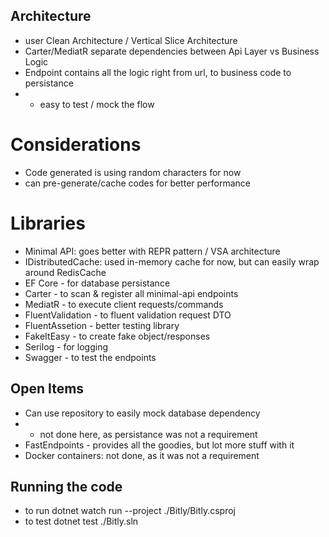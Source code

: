 ## Architecture
- user Clean Architecture / Vertical Slice Architecture
- Carter/MediatR separate dependencies between Api Layer vs Business Logic
- Endpoint contains all the logic right from url, to business code to persistance
- - easy to test / mock the flow


# Considerations
- Code generated is using random characters for now
- can pre-generate/cache codes for better performance


# Libraries
- Minimal API: goes better with REPR pattern / VSA architecture
- IDistributedCache: used in-memory cache for now, but can easily wrap around RedisCache
- EF Core - for database persistance
- Carter - to scan & register all minimal-api endpoints
- MediatR - to execute client requests/commands
- FluentValidation - to fluent validation request DTO
- FluentAssetion - better testing library
- FakeItEasy - to create fake object/responses
- Serilog - for logging
- Swagger - to test the endpoints


## Open Items
- Can use repository to easily mock database dependency
- - not done here, as persistance was not a requirement
- FastEndpoints - provides all the goodies, but lot more stuff with it
- Docker containers: not done, as it was not a requirement


## Running the code
- to run
dotnet watch run --project ./Bitly/Bitly.csproj
- to test
dotnet test ./Bitly.sln

